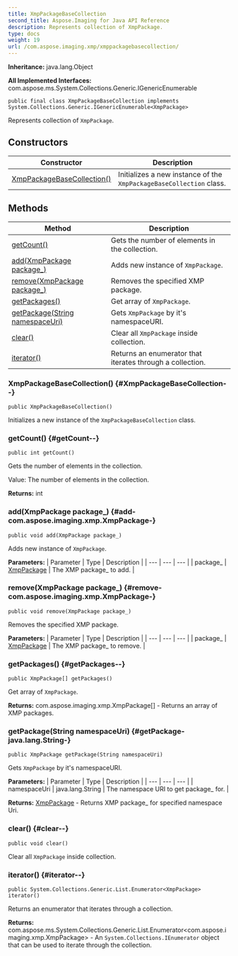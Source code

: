 ```yaml
---
title: XmpPackageBaseCollection
second_title: Aspose.Imaging for Java API Reference
description: Represents collection of XmpPackage.
type: docs
weight: 19
url: /com.aspose.imaging.xmp/xmppackagebasecollection/
---
```

**Inheritance:**
java.lang.Object

**All Implemented Interfaces:**
com.aspose.ms.System.Collections.Generic.IGenericEnumerable
```
public final class XmpPackageBaseCollection implements System.Collections.Generic.IGenericEnumerable<XmpPackage>
```

Represents collection of `XmpPackage`.
## Constructors

| Constructor | Description |
| --- | --- |
| [XmpPackageBaseCollection()](#XmpPackageBaseCollection--) | Initializes a new instance of the `XmpPackageBaseCollection` class. |
## Methods

| Method | Description |
| --- | --- |
| [getCount()](#getCount--) | Gets the number of elements in the collection. |
| [add(XmpPackage package_)](#add-com.aspose.imaging.xmp.XmpPackage-) | Adds new instance of `XmpPackage`. |
| [remove(XmpPackage package_)](#remove-com.aspose.imaging.xmp.XmpPackage-) | Removes the specified XMP package. |
| [getPackages()](#getPackages--) | Get array of `XmpPackage`. |
| [getPackage(String namespaceUri)](#getPackage-java.lang.String-) | Gets `XmpPackage` by it's namespaceURI. |
| [clear()](#clear--) | Clear all `XmpPackage` inside collection. |
| [iterator()](#iterator--) | Returns an enumerator that iterates through a collection. |
### XmpPackageBaseCollection() {#XmpPackageBaseCollection--}
```
public XmpPackageBaseCollection()
```


Initializes a new instance of the `XmpPackageBaseCollection` class.

### getCount() {#getCount--}
```
public int getCount()
```


Gets the number of elements in the collection.

Value: The number of elements in the collection.

**Returns:**
int
### add(XmpPackage package_) {#add-com.aspose.imaging.xmp.XmpPackage-}
```
public void add(XmpPackage package_)
```


Adds new instance of `XmpPackage`.

**Parameters:**
| Parameter | Type | Description |
| --- | --- | --- |
| package_ | [XmpPackage](../../com.aspose.imaging.xmp/xmppackage) | The XMP package\_ to add. |

### remove(XmpPackage package_) {#remove-com.aspose.imaging.xmp.XmpPackage-}
```
public void remove(XmpPackage package_)
```


Removes the specified XMP package.

**Parameters:**
| Parameter | Type | Description |
| --- | --- | --- |
| package_ | [XmpPackage](../../com.aspose.imaging.xmp/xmppackage) | The XMP package\_ to remove. |

### getPackages() {#getPackages--}
```
public XmpPackage[] getPackages()
```


Get array of `XmpPackage`.

**Returns:**
com.aspose.imaging.xmp.XmpPackage[] - Returns an array of XMP packages.
### getPackage(String namespaceUri) {#getPackage-java.lang.String-}
```
public XmpPackage getPackage(String namespaceUri)
```


Gets `XmpPackage` by it's namespaceURI.

**Parameters:**
| Parameter | Type | Description |
| --- | --- | --- |
| namespaceUri | java.lang.String | The namespace URI to get package\_ for. |

**Returns:**
[XmpPackage](../../com.aspose.imaging.xmp/xmppackage) - Returns XMP package\_ for specified namespace Uri.
### clear() {#clear--}
```
public void clear()
```


Clear all `XmpPackage` inside collection.

### iterator() {#iterator--}
```
public System.Collections.Generic.List.Enumerator<XmpPackage> iterator()
```


Returns an enumerator that iterates through a collection.

**Returns:**
com.aspose.ms.System.Collections.Generic.List.Enumerator<com.aspose.imaging.xmp.XmpPackage> - An `System.Collections.IEnumerator` object that can be used to iterate through the collection.
